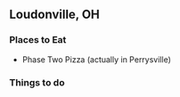## Loudonville, OH

### Places to Eat

- Phase Two Pizza (actually in Perrysville)

### Things to do
